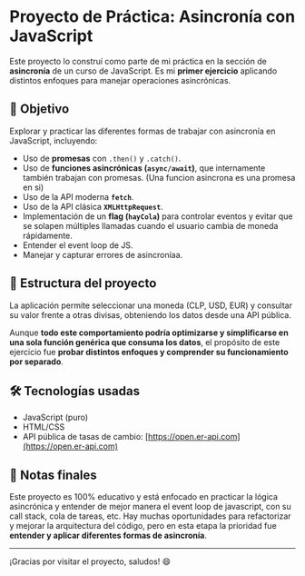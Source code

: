 # Proyecto de Práctica: Asincronía con JavaScript

Este proyecto lo construí como parte de mi práctica en la sección de **asincronía** de un curso de JavaScript. Es mi **primer ejercicio** aplicando distintos enfoques para manejar operaciones asincrónicas.

## 🎯 Objetivo

Explorar y practicar las diferentes formas de trabajar con asincronía en JavaScript, incluyendo:

- Uso de **promesas** con `.then()` y `.catch()`.
- Uso de **funciones asincrónicas (`async/await`)**, que internamente también trabajan con promesas. (Una funcion asincrona es una promesa en si)
- Uso de la API moderna **`fetch`**.
- Uso de la API clásica **`XMLHttpRequest`**.
- Implementación de un **flag (`hayCola`)** para controlar eventos y evitar que se solapen múltiples llamadas cuando el usuario cambia de moneda rápidamente.
- Entender el event loop de JS.
- Manejar y capturar errores de asincroníaa.

## 🧪 Estructura del proyecto

La aplicación permite seleccionar una moneda (CLP, USD, EUR) y consultar su valor frente a otras divisas, obteniendo los datos desde una API pública.

Aunque **todo este comportamiento podría optimizarse y simplificarse en una sola función genérica que consuma los datos**, el propósito de este ejercicio fue **probar distintos enfoques y comprender su funcionamiento por separado**.

## 🛠️ Tecnologías usadas

- JavaScript (puro)
- HTML/CSS
- API pública de tasas de cambio: [https://open.er-api.com](https://open.er-api.com)

## 📝 Notas finales

Este proyecto es 100% educativo y está enfocado en practicar la lógica asincrónica y entender de mejor manera el event loop de javascript, con su call stack, cola de tareas, etc. Hay muchas oportunidades para refactorizar y mejorar la arquitectura del código, pero en esta etapa la prioridad fue **entender y aplicar diferentes formas de asincronía**.

---

¡Gracias por visitar el proyecto, saludos! 😄
